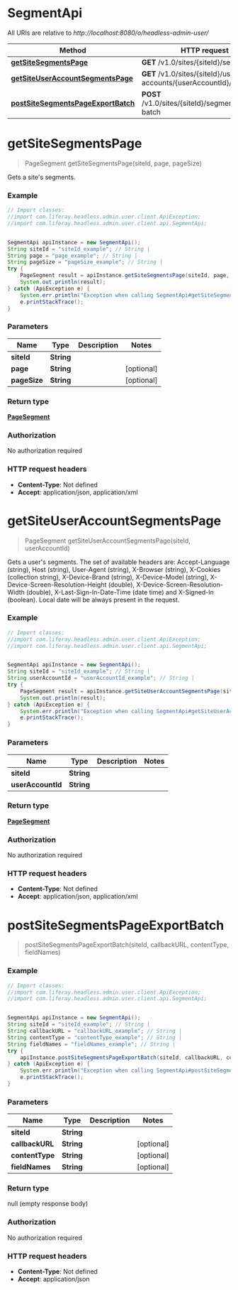 # SegmentApi

All URIs are relative to *http://localhost:8080/o/headless-admin-user/*

Method | HTTP request | Description
------------- | ------------- | -------------
[**getSiteSegmentsPage**](SegmentApi.md#getSiteSegmentsPage) | **GET** /v1.0/sites/{siteId}/segments | 
[**getSiteUserAccountSegmentsPage**](SegmentApi.md#getSiteUserAccountSegmentsPage) | **GET** /v1.0/sites/{siteId}/user-accounts/{userAccountId}/segments | 
[**postSiteSegmentsPageExportBatch**](SegmentApi.md#postSiteSegmentsPageExportBatch) | **POST** /v1.0/sites/{siteId}/segments/export-batch | 

<a name="getSiteSegmentsPage"></a>
# **getSiteSegmentsPage**
> PageSegment getSiteSegmentsPage(siteId, page, pageSize)



Gets a site&#x27;s segments.

### Example
```java
// Import classes:
//import com.liferay.headless.admin.user.client.ApiException;
//import com.liferay.headless.admin.user.client.api.SegmentApi;


SegmentApi apiInstance = new SegmentApi();
String siteId = "siteId_example"; // String | 
String page = "page_example"; // String | 
String pageSize = "pageSize_example"; // String | 
try {
    PageSegment result = apiInstance.getSiteSegmentsPage(siteId, page, pageSize);
    System.out.println(result);
} catch (ApiException e) {
    System.err.println("Exception when calling SegmentApi#getSiteSegmentsPage");
    e.printStackTrace();
}
```

### Parameters

Name | Type | Description  | Notes
------------- | ------------- | ------------- | -------------
 **siteId** | **String**|  |
 **page** | **String**|  | [optional]
 **pageSize** | **String**|  | [optional]

### Return type

[**PageSegment**](PageSegment.md)

### Authorization

No authorization required

### HTTP request headers

 - **Content-Type**: Not defined
 - **Accept**: application/json, application/xml

<a name="getSiteUserAccountSegmentsPage"></a>
# **getSiteUserAccountSegmentsPage**
> PageSegment getSiteUserAccountSegmentsPage(siteId, userAccountId)



Gets a user&#x27;s segments. The set of available headers are: Accept-Language (string), Host (string), User-Agent (string), X-Browser (string), X-Cookies (collection string), X-Device-Brand (string), X-Device-Model (string), X-Device-Screen-Resolution-Height (double), X-Device-Screen-Resolution-Width (double), X-Last-Sign-In-Date-Time (date time) and X-Signed-In (boolean). Local date will be always present in the request.

### Example
```java
// Import classes:
//import com.liferay.headless.admin.user.client.ApiException;
//import com.liferay.headless.admin.user.client.api.SegmentApi;


SegmentApi apiInstance = new SegmentApi();
String siteId = "siteId_example"; // String | 
String userAccountId = "userAccountId_example"; // String | 
try {
    PageSegment result = apiInstance.getSiteUserAccountSegmentsPage(siteId, userAccountId);
    System.out.println(result);
} catch (ApiException e) {
    System.err.println("Exception when calling SegmentApi#getSiteUserAccountSegmentsPage");
    e.printStackTrace();
}
```

### Parameters

Name | Type | Description  | Notes
------------- | ------------- | ------------- | -------------
 **siteId** | **String**|  |
 **userAccountId** | **String**|  |

### Return type

[**PageSegment**](PageSegment.md)

### Authorization

No authorization required

### HTTP request headers

 - **Content-Type**: Not defined
 - **Accept**: application/json, application/xml

<a name="postSiteSegmentsPageExportBatch"></a>
# **postSiteSegmentsPageExportBatch**
> postSiteSegmentsPageExportBatch(siteId, callbackURL, contentType, fieldNames)



### Example
```java
// Import classes:
//import com.liferay.headless.admin.user.client.ApiException;
//import com.liferay.headless.admin.user.client.api.SegmentApi;


SegmentApi apiInstance = new SegmentApi();
String siteId = "siteId_example"; // String | 
String callbackURL = "callbackURL_example"; // String | 
String contentType = "contentType_example"; // String | 
String fieldNames = "fieldNames_example"; // String | 
try {
    apiInstance.postSiteSegmentsPageExportBatch(siteId, callbackURL, contentType, fieldNames);
} catch (ApiException e) {
    System.err.println("Exception when calling SegmentApi#postSiteSegmentsPageExportBatch");
    e.printStackTrace();
}
```

### Parameters

Name | Type | Description  | Notes
------------- | ------------- | ------------- | -------------
 **siteId** | **String**|  |
 **callbackURL** | **String**|  | [optional]
 **contentType** | **String**|  | [optional]
 **fieldNames** | **String**|  | [optional]

### Return type

null (empty response body)

### Authorization

No authorization required

### HTTP request headers

 - **Content-Type**: Not defined
 - **Accept**: application/json

